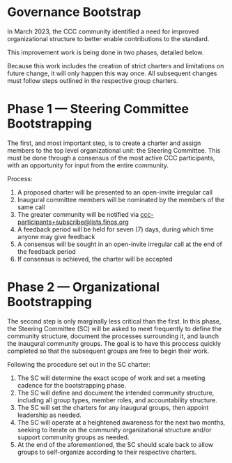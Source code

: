 # Governance Bootstrap

In March 2023, the CCC community identified a need for improved organizational structure to better enable contributions to the standard.

This improvement work is being done in two phases, detailed below.

Because this work includes the creation of strict charters and limitations on future change, it will only happen this way once. All subsequent changes must follow steps outlined in the respective group charters.

# Phase 1 — Steering Committee Bootstrapping

The first, and most important step, is to create a charter and assign members to the top level organizational unit: the Steering Committee. This must be done through a consensus of the most active CCC participants, with an opportunity for input from the entire community.

Process:

1. A proposed charter will be presented to an open-invite irregular call
1. Inaugural committee members will be nominated by the members of the same call
1. The greater community will be notified via ccc-participants+subscribe@lists.finos.org
1. A feedback period will be held for seven (7) days, during which time anyone may give feedback
1. A consensus will be sought in an open-invite irregular call at the end of the feedback period
1. If consensus is achieved, the charter will be accepted

# Phase 2 — Organizational Bootstrapping

The second step is only marginally less critical than the first. In this phase, the Steering Committee (SC) will be asked to meet frequently to define the community structure, document the processes surrounding it, and launch the inaugural community groups. The goal is to have this proccess quickly completed so that the subsequent groups are free to begin their work.

Following the procedure set out in the SC charter:

1. The SC will determine the exact scope of work and set a meeting cadence for the bootstrapping phase.
1. The SC will define and document the intended community structure, including all group types, member roles, and accountability structure.
1. The SC will set the charters for any inaugural groups, then appoint leadership as needed.
1. The SC will operate at a heightened awareness for the next two months, seeking to iterate on the community organizational structure and/or support community groups as needed.
1. At the end of the aforementioned, the SC should scale back to allow groups to self-organize according to their respective charters.